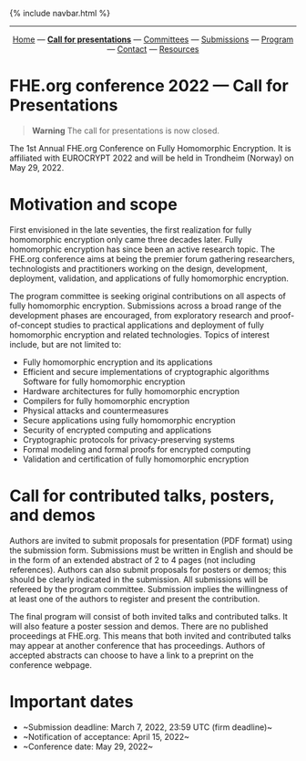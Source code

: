 <!-- Main header navigation -->
{% include navbar.html %}
<hr/>

<!-- /Main header navigation -->

<!-- header conference 2022 links -->
<p align="center">
  <a href="https://fhe-org.github.io/conferences/conference-2022/home">Home</a>
  —
  <a href="https://fhe-org.github.io/conferences/conference-2022/call-for-presentations"><b>Call for presentations</b></a>
  —
  <a href="https://fhe-org.github.io/conferences/conference-2022/committees">Committees</a>
  —
  <a href="https://easychair.org/conferences/?conf=fheorg2022" target="_blank">Submissions</a>
  —
  <a href="https://fhe-org.github.io/conferences/conference-2022/program">Program</a>
  —
  <a href="https://fhe-org.github.io/conferences/conference-2022/contact">Contact</a>
  —
  <a href="https://fhe-org.github.io/conferences/conference-2022/resources">Resources</a>
</p>
<!-- /header conference 2022 links -->

# FHE.org conference 2022 — Call for Presentations
> **Warning**
> The call for presentations is now closed.

The 1st Annual FHE.org Conference on Fully Homomorphic Encryption. It is affiliated with EUROCRYPT 2022 and will be held in Trondheim (Norway) on May 29, 2022.

# Motivation and scope
First envisioned in the late seventies, the first realization for fully homomorphic encryption only came three decades later. Fully homomorphic encryption has since been an active research topic. The FHE.org conference aims at being the premier forum gathering researchers, technologists and practitioners working on the design, development, deployment, validation, and applications of fully homomorphic encryption.

The program committee is seeking original contributions on all aspects of fully homomorphic encryption. Submissions across a broad range of the development phases are encouraged, from exploratory research and proof-of-concept studies to practical applications and deployment of fully homomorphic encryption and related technologies. Topics of interest include, but are not limited to:

- Fully homomorphic encryption and its applications
- Efficient and secure implementations of cryptographic algorithms Software for fully homomorphic encryption
- Hardware architectures for fully homomorphic encryption
- Compilers for fully homomorphic encryption
- Physical attacks and countermeasures
- Secure applications using fully homomorphic encryption
- Security of encrypted computing and applications
- Cryptographic protocols for privacy-preserving systems
- Formal modeling and formal proofs for encrypted computing
- Validation and certification of fully homomorphic encryption

# Call for contributed talks, posters, and demos
Authors are invited to submit proposals for presentation (PDF format) using the submission form. Submissions must be written in English and should be in the form of an extended abstract of 2 to 4 pages (not including references). Authors can also submit proposals for posters or demos; this should be clearly indicated in the submission. All submissions will be refereed by the program committee. Submission implies the willingness of at least one of the authors to register and present the contribution.

The final program will consist of both invited talks and contributed talks. It will also feature a poster session and demos. There are no published proceedings at FHE.org. This means that both invited and contributed talks may appear at another conference that has proceedings. Authors of accepted abstracts can choose to have a link to a preprint on the conference webpage.

# Important dates
- ~Submission deadline: March 7, 2022, 23:59 UTC (firm deadline)~
- ~Notification of acceptance: April 15, 2022~
- ~Conference date: May 29, 2022~
